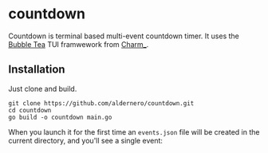 # countdown
Countdown is terminal based multi-event countdown timer. It uses the [Bubble Tea](https://github.com/charmbracelet/bubbletea) TUI framwework from [Charm_](https://charm.sh/).


## Installation
Just clone and build.
```
git clone https://github.com/aldernero/countdown.git
cd countdown
go build -o countdown main.go
```
When you launch it for the first time an `events.json` file will be created in the current directory, and you'll see a single event:

